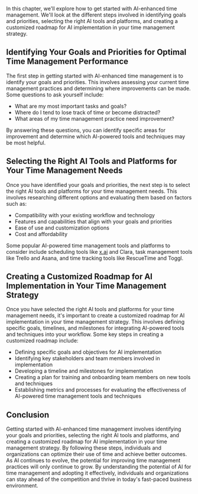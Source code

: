 

In this chapter, we'll explore how to get started with AI-enhanced time management. We'll look at the different steps involved in identifying goals and priorities, selecting the right AI tools and platforms, and creating a customized roadmap for AI implementation in your time management strategy.

Identifying Your Goals and Priorities for Optimal Time Management Performance
-----------------------------------------------------------------------------

The first step in getting started with AI-enhanced time management is to identify your goals and priorities. This involves assessing your current time management practices and determining where improvements can be made. Some questions to ask yourself include:

* What are my most important tasks and goals?
* Where do I tend to lose track of time or become distracted?
* What areas of my time management practice need improvement?

By answering these questions, you can identify specific areas for improvement and determine which AI-powered tools and techniques may be most helpful.

Selecting the Right AI Tools and Platforms for Your Time Management Needs
-------------------------------------------------------------------------

Once you have identified your goals and priorities, the next step is to select the right AI tools and platforms for your time management needs. This involves researching different options and evaluating them based on factors such as:

* Compatibility with your existing workflow and technology
* Features and capabilities that align with your goals and priorities
* Ease of use and customization options
* Cost and affordability

Some popular AI-powered time management tools and platforms to consider include scheduling tools like [x.ai](http://x.ai) and Clara, task management tools like Trello and Asana, and time tracking tools like RescueTime and Toggl.

Creating a Customized Roadmap for AI Implementation in Your Time Management Strategy
------------------------------------------------------------------------------------

Once you have selected the right AI tools and platforms for your time management needs, it's important to create a customized roadmap for AI implementation in your time management strategy. This involves defining specific goals, timelines, and milestones for integrating AI-powered tools and techniques into your workflow. Some key steps in creating a customized roadmap include:

* Defining specific goals and objectives for AI implementation
* Identifying key stakeholders and team members involved in implementation
* Developing a timeline and milestones for implementation
* Creating a plan for training and onboarding team members on new tools and techniques
* Establishing metrics and processes for evaluating the effectiveness of AI-powered time management tools and techniques

Conclusion
----------

Getting started with AI-enhanced time management involves identifying your goals and priorities, selecting the right AI tools and platforms, and creating a customized roadmap for AI implementation in your time management strategy. By following these steps, individuals and organizations can optimize their use of time and achieve better outcomes. As AI continues to evolve, the potential for improving time management practices will only continue to grow. By understanding the potential of AI for time management and adopting it effectively, individuals and organizations can stay ahead of the competition and thrive in today's fast-paced business environment.
